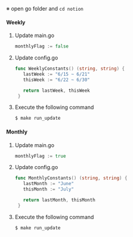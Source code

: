 ※ open go folder and `cd notion`

#### Weekly

1. Update main.go

   ```go
   monthlyFlag := false
   ```

2. Update config.go

   ```go
   func WeeklyConstants() (string, string) {
      lastWeek := "6/15 ~ 6/21"
      thisWeek := "6/22 ~ 6/30"

      return lastWeek, thisWeek
    }
   ```

3. Execute the following command

   ```bash
   $ make run_update
   ```

#### Monthly

1. Update main.go

   ```go
   monthlyFlag := true
   ```

2. Update config.go

   ```go
   func MonthlyConstants() (string, string) {
      lastMonth := "June"
      thisMonth := "July"

      return lastMonth, thisMonth
    }
   ```

3. Execute the following command

   ```bash
   $ make run_update
   ```
